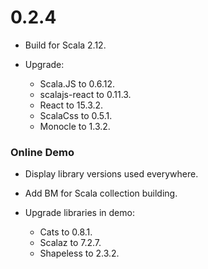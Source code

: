 # 0.2.4

* Build for Scala 2.12.

* Upgrade:
  * Scala.JS      to 0.6.12.
  * scalajs-react to 0.11.3.
  * React         to 15.3.2.
  * ScalaCss      to 0.5.1.
  * Monocle       to 1.3.2.

### Online Demo

* Display library versions used everywhere.

* Add BM for Scala collection building.

* Upgrade libraries in demo:
  * Cats      to 0.8.1.
  * Scalaz    to 7.2.7.
  * Shapeless to 2.3.2.
